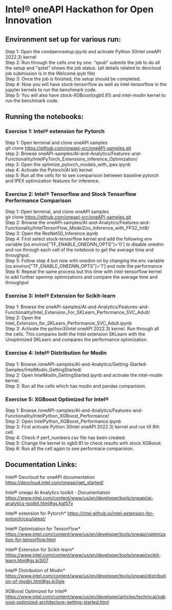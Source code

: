 # Intel® oneAPI Hackathon for Open Innovation
## Environment set up for various run:
Step 1: Open the condaenvsetup.ipynb and activate Python 3(Intel oneAPI 2022.3) kernel<br />
Step 2: Run through the cells one by one. "qsub" submits the job to do all the setup and "qstat" shows the job status. (all details related to devcloud job submission is in the Welcome.ipyb file)<br />
Step 3: Once the job is finished, the setup should be completed.<br />
Step 4: Now you will have stock-tensorflow as well as intel-tensorflow in the jupyter kernels to run the benchmark code.<br />
Step 5: You will also have stock-XGBoost(xgb0.81) and intel-modin kernel to run the benchmark code.<br />

## Running the notebooks:

### Exercise 1: Intel® extension for Pytorch

Step 1: Open terminal and clone oneAPI samples<br />
git clone https://github.com/oneapi-src/oneAPI-samples.git<br />
step 2: Browse oneAPI-samples/AI-and-Analytics/Features-and-Functionality/IntelPyTorch_Extensions_Inference_Optimization/<br />
step 3: Open the optimize_pytorch_models_with_ipex.ipynb<br />
step 4: Activate the Pytorch(AI kit) kernel.<br />
step 5: Run all the cells for to see comparision between baseline pytorch and IPEX optimization features for inference.<br />

### Exercise 2: Intel® Tensorflow and Stock Tensorflow Performance Comparison 

Step 1: Open terminal, and clone oneAPI samples<br />
git clone https://github.com/oneapi-src/oneAPI-samples.git<br />
Step 2: Browse the oneAPI-samples/AI-and-Analytics/Features-and-Functionality/IntelTensorFlow_ModelZoo_Inference_with_FP32_Int8/<br />
Step 3: Open the ResNet50_Inference.ipynb<br />
Step 4: First select stock-tensorflow kernel and add the following env variable [os.environ["TF_ENABLE_ONEDNN_OPTS"]='0'] to disable onednn and run through each cell of the notebook to get the average time and throughput.<br />
Step 5: Follow step 4 but now with onednn on by changing the env variable  [os.environ["TF_ENABLE_ONEDNN_OPTS"]='1'] and note the performance<br />
Step 6: Repeat the same process but this time with intel-tensorflow kernel to add further openmp optimizations and compare the average time and throughput<br />

### Exercise 3: Intel® Extension for Scikit-learn 

Step 1: Browse the oneAPI-samples/AI-and-Analytics/Features-and-Functionality/Intel_Extension_For_SKLearn_Performance_SVC_Adult/<br />
Step 2: Open the Intel_Extension_for_SKLearn_Performance_SVC_Adult.ipynb<br />
Step 3: Activate the python3(Intel oneAPI 2022.3) kernel. Run through all the cells. This compares both the Intel extension SKLearn with the Unoptimized SKLearn and compares the performance optimization.<br />

### Exercise 4: Intel® Distribution for Modin

Step 1: Browse /oneAPI-samples/AI-and-Analytics/Getting-Started-Samples/IntelModin_GettingStarted/<br />
Step 2: Open IntelModin_GettingStarted.ipynb and activate the intel-modin kernel.<br />
Step 3: Run all the cells which has modin and pandas comparision.<br />

### Exercise 5: XGBoost Optimized for Intel®

Step 1: Browse /oneAPI-samples/AI-and-Analytics/Features-and-Functionality/IntelPython_XGBoost_Performance/<br />
Step 2: Open IntelPython_XGBoost_Performance.ipynb<br />
Step 3: First activate Python 3(Intel oneAPI 2022.3) kernel and run till 8th cell.<br />
Step 4: Check if perf_numbers.csv file has been created.<br />
Step 5: Change the kernel to xgb0.81 to check results with stock XGBoost.<br />
Step 6: Run all the cell again to see performace comparision.<br />

## Documentation Links:

Intel® Devcloud for oneAPI documentation
https://devcloud.intel.com/oneapi/get_started/

Intel® oneapi AI Analytics toolkit - Documentation
https://www.intel.com/content/www/us/en/developer/tools/oneapi/ai-analytics-toolkit.html#gs.kgt57v

Intel® extension for Pytorch*
https://intel.github.io/intel-extension-for-pytorch/cpu/latest/

Intel® Optimization for TensorFlow*
https://www.intel.com/content/www/us/en/developer/tools/oneapi/optimization-for-tensorflow.html

Intel® Extension for Scikit-learn*
https://www.intel.com/content/www/us/en/developer/tools/oneapi/scikit-learn.html#gs.ki3i07

Intel® Distribution of Modin*
https://www.intel.com/content/www/us/en/developer/tools/oneapi/distribution-of-modin.html#gs.ki3gje

XGBoost Optimized for Intel®
https://www.intel.com/content/www/us/en/developer/articles/technical/xgboost-optimized-architecture-getting-started.html
